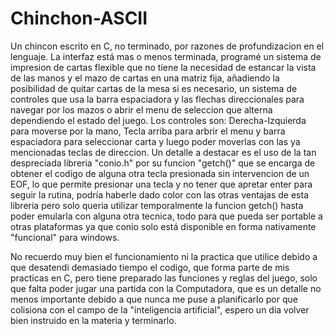 # Chinchon-ASCII
Un chincon escrito en C, no terminado, por razones de profundizacion en el lenguaje.
La interfaz está mas o menos terminada, programé un sistema de impresion de cartas flexible que no tiene la necesidad de estancar la vista de las manos y el mazo de cartas en una matriz fija, añadiendo la posibilidad de quitar cartas de la mesa si es necesario, un sistema de controles que usa la barra espaciadora y las flechas direccionales para navegar por los mazos o abrir el menu de seleccion que alterna dependiendo el estado del juego.
Los controles son: Derecha-Izquierda para moverse por la mano, Tecla arriba para arbrir el menu y barra espaciadora para seleccionar carta y luego poder moverlas con las ya mencionadas teclas de direccion.
Un detalle a destacar es el uso de la tan despreciada libreria "conio.h" por su funcion "getch()" que se encarga de obtener el codigo 
de alguna otra tecla presionada sin intervencion de un EOF, lo que permite presionar una tecla y no tener que apretar enter para seguir
la rutina, podría haberle dado color con las otras ventajas de esta libreria pero solo queria utilizar temporalmente la funcion getch() hasta poder emularla con alguna otra tecnica, todo para que pueda ser portable a otras plataformas ya que conio solo está disponible en forma nativamente "funcional" para windows.

No recuerdo muy bien el funcionamiento ni la practica que utilice debido a que desatendi demasiado tiempo el codigo, que forma parte de mis practicas en C, pero tiene preparado las funciones y reglas del juego, solo que falta poder jugar una partida con la Computadora, que es un detalle no menos importante debido a que nunca me puse a planificarlo por que colisiona con el campo de la "inteligencia artificial", espero un dia volver bien instruido en la materia y terminarlo.
